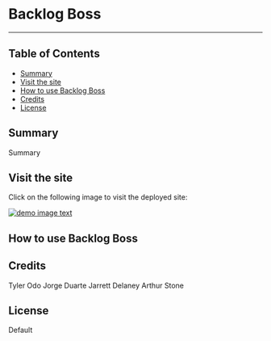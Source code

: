 
# Backlog Boss

---

## Table of Contents

- [Summary](#summary)
- [Visit the site](#visit-the-site)
- [How to use Backlog Boss](#how-to-use-backlog-boss)
- [Credits](#credits)
- [License](#license)

## Summary

Summary

## Visit the site

Click on the following image to visit the deployed site:

[![demo image text](<src/assets/images/demo image.png>)](https://.netlify.app)

## How to use Backlog Boss



## Credits

Tyler Odo
Jorge Duarte
Jarrett Delaney
Arthur Stone

## License

Default